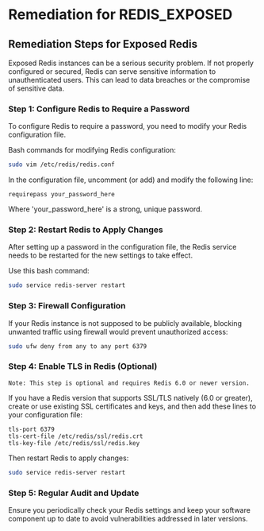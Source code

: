 # Remediation for REDIS_EXPOSED

## Remediation Steps for Exposed Redis

Exposed Redis instances can be a serious security problem. If not properly configured or secured, Redis can serve sensitive information to unauthenticated users. This can lead to data breaches or the compromise of sensitive data.

### Step 1: Configure Redis to Require a Password
To configure Redis to require a password, you need to modify your Redis configuration file.

Bash commands for modifying Redis configuration:

```bash
sudo vim /etc/redis/redis.conf
```

In the configuration file, uncomment (or add) and modify the following line:

```shell
requirepass your_password_here
```

Where 'your_password_here' is a strong, unique password.

### Step 2: Restart Redis to Apply Changes

After setting up a password in the configuration file, the Redis service needs to be restarted for the new settings to take effect.

Use this bash command:

```bash
sudo service redis-server restart
```

### Step 3: Firewall Configuration 

If your Redis instance is not supposed to be publicly available, blocking unwanted traffic using firewall would prevent unauthorized access:

```bash
sudo ufw deny from any to any port 6379
```

### Step 4: Enable TLS in Redis (Optional)

```
Note: This step is optional and requires Redis 6.0 or newer version.
```

If you have a Redis version that supports SSL/TLS natively (6.0 or greater), create or use existing SSL certificates and keys, and then add these lines to your configuration file:

```shell
tls-port 6379
tls-cert-file /etc/redis/ssl/redis.crt
tls-key-file /etc/redis/ssl/redis.key
```

Then restart Redis to apply changes:

```bash
sudo service redis-server restart
```

### Step 5: Regular Audit and Update
Ensure you periodically check your Redis settings and keep your software component up to date to avoid vulnerabilities addressed in later versions.